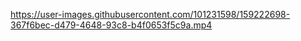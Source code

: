 https://user-images.githubusercontent.com/101231598/159222698-367f6bec-d479-4648-93c8-b4f0653f5c9a.mp4

